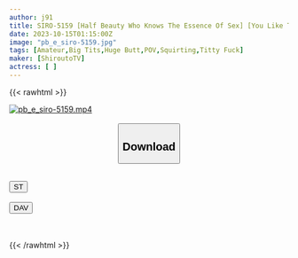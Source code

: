 ```yaml
---
author: j91
title: SIRO-5159 [Half Beauty Who Knows The Essence Of Sex] [You Like This Bat Better Than A Baseball Bat, Right? ] Once You Experience Sex That Is More Intense Than The Usual Lukewarm Sex, You Won’t Be Able To Escape! [First Shoot] AV Application Online → AV Experience Shooting 2047
date: 2023-10-15T01:15:00Z
image: "pb_e_siro-5159.jpg"
tags: [Amateur,Big Tits,Huge Butt,POV,Squirting,Titty Fuck]
maker: [ShiroutoTV]
actress: [ ]
---
```



{{< rawhtml >}}

<div class="video" data-videoid="GPDrZmP9BwI1XZz">
    <a href="javascript:;">
        <img src="https://my.j91.asia/posts/pb_e_siro-5159/pb_e_siro-5159.jpg" width="WIDTH" height="HEIGHT" alt="pb_e_siro-5159.mp4" loading="lazy">
    </a>
</div>

<script type="text/javascript" src="https://j91.asia/asset/on-demand-st.js"></script>

<br>
  <link rel="stylesheet" href="https://j91.asia/asset/bs5.css">
  
  <center>
  <button class="btn btn-primary" type="button" data-bs-toggle="collapse" data-bs-target=".multi-collapse" aria-expanded="false" aria-controls="multiCollapseExample1 multiCollapseExample2"><h2>Download</h2></button></center>
</p>
<div class="row">
  <div class="col">
    <div class="collapse multi-collapse" id="multiCollapseExample1">
      <div class="card card-body">
	      	      <br>
<div class="buttons">  
<a href="https://streamtape.to/v/GPDrZmP9BwI1XZz"><button class="btn-hover color-3"><i class="fa fa-download"></i> ST</button></a></div>
    </div>
  </div>
</div>
  <div class="col">
    <div class="collapse multi-collapse" id="multiCollapseExample2">
      <div class="card card-body">
	      <br>
<div class="buttons">
    <a href="https://filelions.online/f/bp3wfmy6sa6a"><button class="btn-hover color-9"><i class="fa fa-download"></i> DAV</button></a></div>
<br><br>
      </div>
    </div>
  </div>
</div>

{{< /rawhtml >}}